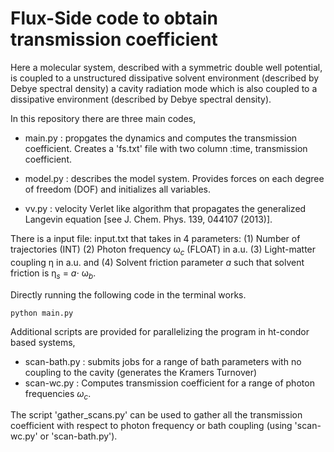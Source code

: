 # Flux-Side code to obtain transmission coefficient 

Here a molecular system, described with a symmetric double well potential, is coupled to a unstructured dissipative solvent environment (described by Debye spectral density) a cavity radiation mode which is also coupled to a dissipative environment (described by Debye spectral density).

In this repository there are three main codes,

* main.py : propgates the dynamics and computes the transmission coefficient. Creates a 'fs.txt' file with two column :time, transmission coefficient. 

* model.py : describes the model system. Provides forces on each degree of freedom (DOF) and initializes all variables.

* vv.py : velocity Verlet like algorithm that propagates the generalized Langevin equation [see J. Chem. Phys. 139, 044107 (2013)]. 

There is a input file: input.txt that takes in 4 parameters: (1) Number of trajectories (INT) (2) Photon frequency ω$_c$ (FLOAT) in a.u. (3) Light-matter coupling η in a.u. and (4) Solvent friction parameter $a$ such that solvent friction is η$_s$ = $a \cdot$  ω$_b$. 

Directly running the following code in the terminal works.
```
python main.py
```

Additional scripts are provided for parallelizing the program in ht-condor based systems,

* scan-bath.py : submits jobs for a range of bath parameters with no coupling to the cavity (generates the Kramers Turnover) 
* scan-wc.py : Computes transmission coefficient for a range of photon frequencies $\omega_c$. 

The script 'gather_scans.py' can be used to gather all the transmission coefficient with respect to photon frequency or bath coupling (using 'scan-wc.py' or 'scan-bath.py'). 